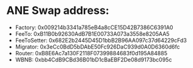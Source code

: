 # ANE Swap address:

- Factory:      0x009214b3341a785eB4a8cCE15D42B7386C6391A0
- FeeTo:        0xB11B0b92630AdB7B1E00733A073a3558e8205AA5
- FeeToSetter:  0x682E2b2445D45D1bbB2B96AA097c37d64229cFd3
- Migrator:     0x3eCc0BdD5bDAbE50Fc926DaC939d0A0D6360d6fc
- Router:       0xB8E6Ac7a130F2118F07399884683f0d195A84885
- WBNB:         0xbb4CdB9CBd36B01bD1cBaEBF2De08d9173bc095c
